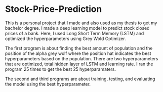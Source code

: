 # Stock-Price-Prediction
This is a personal project that I made and also used as my thesis to get my bachelor degree. I made a deep learning model to predict stock closed prices of a bank. Here, I used Long Short Term Memory (LSTM) and optimized the hyperparameters using Grey Wold Optimizer.

The first program is about finding the best amount of population and the position of the alpha grey wolf where the position hat indicates the best hyperparameters based on the population. There are two hyperparameters that are optimized, total hidden layer of LSTM and learning rate. I ran the program 25 times to get the best 25 hyperparamaters.

The second and third programs are about training, testing, and evaluating the model using the best hyperparameter.

